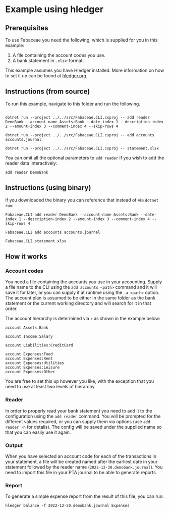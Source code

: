 
# Example using hledger

## Prerequisites
To use Fabaceae you need the following, which is supplied for you in this example:

1. A file containing the account codes you use.
2. A bank statement in `.xlsx`-format.

This example assumes you have Hledger installed. More information on how to set it up can be found at [hledger.org](https://hledger.org/install.html).

## Instructions (from source)
To run this example, navigate to this folder and run the following. 

```

dotnet run --project ../../src/Fabaceae.CLI.csproj -- add reader DemoBank --account-name Assets:Bank --date-index 1 --description-index 2 --amount-index 3 --comment-index 4 --skip-rows 4

dotnet run --project ../../src/Fabaceae.CLI.csproj -- add accounts accounts.journal

dotnet run --project ../../src/Fabaceae.CLI.csproj -- statement.xlsx
```

You can omit all the optional parameters to `add reader` if you wish to add the reader data interactively:
```
add reader DemoBank 
```

## Instructions (using binary)

If you downloaded the binary you can reference that instead of via `dotnet run`:

```
Fabaceae.CLI add reader DemoBank --account-name Assets:Bank --date-index 1 --description-index 2 --amount-index 3 --comment-index 4 --skip-rows 4

Fabaceae.CLI add accounts accounts.journal

Fabaceae.CLI statement.xlsx
```

## How it works

### Account codes

You need a file containing the accounts you use in your accounting. Supply a file name to the CLI using the `add accounts <path>` command and it will save it for later, or you can supply it at runtime using the `-a <path>` option. The account plan is assumed to be either in the same folder as the bank statement or the current working directory and will search for it in that order.

The account hierarchy is determined via `:` as shown in the example below:

```plain
account Assets:Bank
    
account Income:Salary

account Liabilities:CreditCard

account Expenses:Food
account Expenses:Rent
account Expenses:Utilities
account Expenses:Leisure    
account Expenses:Other
```

You are free to set this up however you like, with the exception that you need to use at least two levels of hierarchy.

### Reader

In order to properly read your bank statement you need to add it to the configuration using the `add reader` command. You will be prompted for the different values required, or you can supply them via options (use `add reader -h` for details). The config will be saved under the supplied name so that you can easily use it again.

### Output

When you have selected an account code for each of the transactions in your statement, a file will be created named after the earliest date in your statement followed by the reader name (`2022-12-30.demobank.journal`). You need to import this file in your PTA journal to be able to generate reports.

### Report

To generate a simple expense report from the result of this file, you can run:

```
hledger balance -f 2022-12-30.demobank.journal Expenses
```